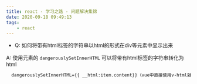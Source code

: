 ```yaml
---
title: react - 学习之路 - 问题解决集锦
date: 2020-09-18 09:49:13
tags:
    - react
---
```


* Q: 如何将带有html标签的字符串以html的形式在div等元素中显示出来

 A: 使用元素的 `dangerouslySetInnerHTML` 可以将带有html标签的字符串转化为html
  ~~~html
    dangerouslySetInnerHTML={{ __html:item.content}}（vue中直接使用v-html就可以成功转化）
  ~~~